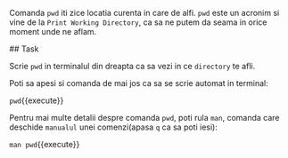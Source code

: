 Comanda `pwd` iti zice locatia curenta in care de alfi.
`pwd` este un acronim si vine de la `Print Working Directory`, ca sa ne putem da seama in orice moment unde ne aflam.

## Task

Scrie `pwd` in terminalul din dreapta ca sa vezi in ce `directory` te afli.

Poti sa apesi si comanda de mai jos ca sa se scrie automat in terminal:

`pwd`{{execute}}

Pentru mai multe detalii despre comanda `pwd`, poti rula `man`, comanda care deschide `manualul` unei comenzi(apasa `q` ca sa poti iesi):

`man pwd`{{execute}}